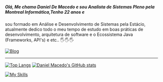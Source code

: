##### Olá, Me chamo Daniel De Macedo e sou Analista de Sistemas Pleno pela Montreal Informática,Tenho 22 anos e 
sou formado em Análise e Desenvolvimento de Sistemas pela Estácio, atualmente dedico todo o meu tempo de estudo em boas práticas de desenvolvimento, arquitetura de software
e o Ecossistema Java (Frameworks, API's) e etc.. 🖐️🖐️🖐️


[![Blog](https://img.shields.io/badge/LinkedIn-0077B5?style=for-the-badge&logo=linkedin&logoColor=white)](https://www.linkedin.com/in/daniel-macedo-b0350a239/)


<hr / > 

<div>
  
[![Top Langs](https://github-readme-stats.vercel.app/api?username=DanielMacedo7&theme=algolia&show_icons=true)](https://github.com/DanielMacedo7)
[![Daniel Macedo's GitHub stats](https://github-readme-stats.vercel.app/api/top-langs?username=DanielMacedo7&hide=html,scss,stylus,blade,jupyter%20notebook,python,css,shell,batchfile,dockerfile,typescript&theme=algolia&show_icons=true)](https://github.com/DanielMacedo7)

[![My Skills](https://skillicons.dev/icons?i=java,spring,postgres,mysql,jenkins,idea,eclipse,maven,html,js)](https://skillicons.dev) 

 
</div>


